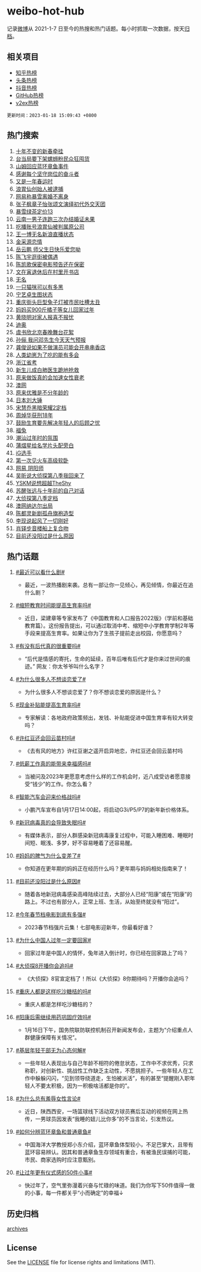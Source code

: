 # weibo-hot-hub

记录[微博](https://www.weibo.com)从 2021-1-7 日至今的热搜和热门话题。每小时抓取一次数据，按天[归档](archives)。

## 相关项目

- [知乎热榜](https://github.com/lonnyzhang423/zhihu-hot-hub)
- [头条热榜](https://github.com/lonnyzhang423/toutiao-hot-hub)
- [抖音热榜](https://github.com/lonnyzhang423/douyin-hot-hub)
- [GitHub热榜](https://github.com/lonnyzhang423/github-hot-hub)
- [v2ex热榜](https://github.com/lonnyzhang423/v2ex-hot-hub)


`更新时间：2023-01-18 15:09:43 +0800`

## 热门搜索

1. [十年不变的新春牵挂](https://m.weibo.cn/search?containerid=100103type%3D1%26t%3D10%26q%3D%23%E5%8D%81%E5%B9%B4%E4%B8%8D%E5%8F%98%E7%9A%84%E6%96%B0%E6%98%A5%E7%89%B5%E6%8C%82%23&stream_entry_id=51&isnewpage=1&extparam=seat%3D1%26cate%3D10103%26dgr%3D0%26pos%3D0%26c_type%3D51%26filter_type%3Drealtimehot%26display_time%3D1674025781%26pre_seqid%3D1674025781139025650984&luicode=10000011&lfid=106003type%253D25%2526t%253D3%2526disable_hot%253D1%2526filter_type%253Drealtimehot)
1. [台当局要下架螺蛳粉民众狂囤货](https://m.weibo.cn/search?containerid=100103type%3D1%26t%3D10%26q%3D%23%E5%8F%B0%E5%BD%93%E5%B1%80%E8%A6%81%E4%B8%8B%E6%9E%B6%E8%9E%BA%E8%9B%B3%E7%B2%89%E6%B0%91%E4%BC%97%E7%8B%82%E5%9B%A4%E8%B4%A7%23&stream_entry_id=31&isnewpage=1&extparam=seat%3D1%26cate%3D5001%26realpos%3D1%26band_rank%3D1%26lcate%3D5001%26pos%3D0%26filter_type%3Drealtimehot%26stream_entry_id%3D31%26q%3D%2523%25E5%258F%25B0%25E5%25BD%2593%25E5%25B1%2580%25E8%25A6%2581%25E4%25B8%258B%25E6%259E%25B6%25E8%259E%25BA%25E8%259B%25B3%25E7%25B2%2589%25E6%25B0%2591%25E4%25BC%2597%25E7%258B%2582%25E5%259B%25A4%25E8%25B4%25A7%2523%26flag%3D1%26dgr%3D0%26c_type%3D31%26display_time%3D1674025781%26pre_seqid%3D1674025781139025650984&luicode=10000011&lfid=106003type%253D25%2526t%253D3%2526disable_hot%253D1%2526filter_type%253Drealtimehot)
1. [山姆回应蓝环章鱼事件](https://m.weibo.cn/search?containerid=100103type%3D1%26t%3D10%26q%3D%23%E5%B1%B1%E5%A7%86%E5%9B%9E%E5%BA%94%E8%93%9D%E7%8E%AF%E7%AB%A0%E9%B1%BC%E4%BA%8B%E4%BB%B6%23&stream_entry_id=31&isnewpage=1&extparam=seat%3D1%26cate%3D5001%26realpos%3D2%26band_rank%3D2%26lcate%3D5001%26pos%3D1%26filter_type%3Drealtimehot%26stream_entry_id%3D31%26q%3D%2523%25E5%25B1%25B1%25E5%25A7%2586%25E5%259B%259E%25E5%25BA%2594%25E8%2593%259D%25E7%258E%25AF%25E7%25AB%25A0%25E9%25B1%25BC%25E4%25BA%258B%25E4%25BB%25B6%2523%26flag%3D16%26dgr%3D0%26c_type%3D31%26display_time%3D1674025781%26pre_seqid%3D1674025781139025650984&luicode=10000011&lfid=106003type%253D25%2526t%253D3%2526disable_hot%253D1%2526filter_type%253Drealtimehot)
1. [感谢每个坚守岗位的奋斗者](https://m.weibo.cn/search?containerid=100103type%3D1%26t%3D10%26q%3D%23%E6%84%9F%E8%B0%A2%E6%AF%8F%E4%B8%AA%E5%9D%9A%E5%AE%88%E5%B2%97%E4%BD%8D%E7%9A%84%E5%A5%8B%E6%96%97%E8%80%85%23&stream_entry_id=31&isnewpage=1&extparam=seat%3D1%26cate%3D5001%26realpos%3D3%26band_rank%3D3%26lcate%3D5001%26pos%3D2%26filter_type%3Drealtimehot%26stream_entry_id%3D31%26q%3D%2523%25E6%2584%259F%25E8%25B0%25A2%25E6%25AF%258F%25E4%25B8%25AA%25E5%259D%259A%25E5%25AE%2588%25E5%25B2%2597%25E4%25BD%258D%25E7%259A%2584%25E5%25A5%258B%25E6%2596%2597%25E8%2580%2585%2523%26flag%3D0%26dgr%3D0%26c_type%3D31%26display_time%3D1674025781%26pre_seqid%3D1674025781139025650984&luicode=10000011&lfid=106003type%253D25%2526t%253D3%2526disable_hot%253D1%2526filter_type%253Drealtimehot)
1. [又是一年春运时](https://m.weibo.cn/search?containerid=100103type%3D1%26t%3D10%26q%3D%23%E5%8F%88%E6%98%AF%E4%B8%80%E5%B9%B4%E6%98%A5%E8%BF%90%E6%97%B6%23&stream_entry_id=31&isnewpage=1&extparam=seat%3D1%26cate%3D5001%26band_rank%3D4%26lcate%3D5001%26pos%3D3%26filter_type%3Drealtimehot%26stream_entry_id%3D31%26q%3D%2523%25E5%258F%2588%25E6%2598%25AF%25E4%25B8%2580%25E5%25B9%25B4%25E6%2598%25A5%25E8%25BF%2590%25E6%2597%25B6%2523%26dgr%3D0%26c_type%3D31%26adid%3D178344%26display_time%3D1674025781%26pre_seqid%3D1674025781139025650984&luicode=10000011&lfid=106003type%253D25%2526t%253D3%2526disable_hot%253D1%2526filter_type%253Drealtimehot)
1. [浪胃仙创始人被逮捕](https://m.weibo.cn/search?containerid=100103type%3D1%26t%3D10%26q%3D%23%E6%B5%AA%E8%83%83%E4%BB%99%E5%88%9B%E5%A7%8B%E4%BA%BA%E8%A2%AB%E9%80%AE%E6%8D%95%23&stream_entry_id=31&isnewpage=1&extparam=seat%3D1%26cate%3D5001%26realpos%3D4%26band_rank%3D4%26lcate%3D5001%26pos%3D4%26filter_type%3Drealtimehot%26stream_entry_id%3D31%26q%3D%2523%25E6%25B5%25AA%25E8%2583%2583%25E4%25BB%2599%25E5%2588%259B%25E5%25A7%258B%25E4%25BA%25BA%25E8%25A2%25AB%25E9%2580%25AE%25E6%258D%2595%2523%26flag%3D2%26dgr%3D0%26c_type%3D31%26display_time%3D1674025781%26pre_seqid%3D1674025781139025650984&luicode=10000011&lfid=106003type%253D25%2526t%253D3%2526disable_hot%253D1%2526filter_type%253Drealtimehot)
1. [网易称暴雪离婚不离身](https://m.weibo.cn/search?containerid=100103type%3D1%26t%3D10%26q%3D%23%E7%BD%91%E6%98%93%E7%A7%B0%E6%9A%B4%E9%9B%AA%E7%A6%BB%E5%A9%9A%E4%B8%8D%E7%A6%BB%E8%BA%AB%23&stream_entry_id=31&isnewpage=1&extparam=seat%3D1%26cate%3D5001%26realpos%3D5%26band_rank%3D5%26lcate%3D5001%26pos%3D5%26filter_type%3Drealtimehot%26stream_entry_id%3D31%26q%3D%2523%25E7%25BD%2591%25E6%2598%2593%25E7%25A7%25B0%25E6%259A%25B4%25E9%259B%25AA%25E7%25A6%25BB%25E5%25A9%259A%25E4%25B8%258D%25E7%25A6%25BB%25E8%25BA%25AB%2523%26flag%3D16%26dgr%3D0%26c_type%3D31%26display_time%3D1674025781%26pre_seqid%3D1674025781139025650984&luicode=10000011&lfid=106003type%253D25%2526t%253D3%2526disable_hot%253D1%2526filter_type%253Drealtimehot)
1. [张子枫章子怡张颂文演绎初代外交天团](https://m.weibo.cn/search?containerid=100103type%3D1%26t%3D10%26q%3D%23%E5%BC%A0%E5%AD%90%E6%9E%AB%E7%AB%A0%E5%AD%90%E6%80%A1%E5%BC%A0%E9%A2%82%E6%96%87%E6%BC%94%E7%BB%8E%E5%88%9D%E4%BB%A3%E5%A4%96%E4%BA%A4%E5%A4%A9%E5%9B%A2%23&stream_entry_id=31&isnewpage=1&extparam=seat%3D1%26cate%3D5001%26realpos%3D6%26band_rank%3D6%26lcate%3D5001%26pos%3D6%26filter_type%3Drealtimehot%26stream_entry_id%3D31%26q%3D%2523%25E5%25BC%25A0%25E5%25AD%2590%25E6%259E%25AB%25E7%25AB%25A0%25E5%25AD%2590%25E6%2580%25A1%25E5%25BC%25A0%25E9%25A2%2582%25E6%2596%2587%25E6%25BC%2594%25E7%25BB%258E%25E5%2588%259D%25E4%25BB%25A3%25E5%25A4%2596%25E4%25BA%25A4%25E5%25A4%25A9%25E5%259B%25A2%2523%26flag%3D1%26dgr%3D0%26c_type%3D31%26display_time%3D1674025781%26pre_seqid%3D1674025781139025650984&luicode=10000011&lfid=106003type%253D25%2526t%253D3%2526disable_hot%253D1%2526filter_type%253Drealtimehot)
1. [暴雪绿茶定价13](https://m.weibo.cn/search?containerid=100103type%3D1%26t%3D10%26q%3D%23%E6%9A%B4%E9%9B%AA%E7%BB%BF%E8%8C%B6%E5%AE%9A%E4%BB%B713%23&stream_entry_id=31&isnewpage=1&extparam=seat%3D1%26cate%3D5001%26realpos%3D7%26band_rank%3D7%26lcate%3D5001%26pos%3D7%26filter_type%3Drealtimehot%26stream_entry_id%3D31%26q%3D%2523%25E6%259A%25B4%25E9%259B%25AA%25E7%25BB%25BF%25E8%258C%25B6%25E5%25AE%259A%25E4%25BB%25B713%2523%26flag%3D0%26dgr%3D0%26c_type%3D31%26display_time%3D1674025781%26pre_seqid%3D1674025781139025650984&luicode=10000011&lfid=106003type%253D25%2526t%253D3%2526disable_hot%253D1%2526filter_type%253Drealtimehot)
1. [云南一男子连跑三次办结婚证未果](https://m.weibo.cn/search?containerid=100103type%3D1%26t%3D10%26q%3D%23%E4%BA%91%E5%8D%97%E4%B8%80%E7%94%B7%E5%AD%90%E8%BF%9E%E8%B7%91%E4%B8%89%E6%AC%A1%E5%8A%9E%E7%BB%93%E5%A9%9A%E8%AF%81%E6%9C%AA%E6%9E%9C%23&stream_entry_id=31&isnewpage=1&extparam=seat%3D1%26cate%3D5001%26realpos%3D8%26band_rank%3D8%26lcate%3D5001%26pos%3D8%26filter_type%3Drealtimehot%26stream_entry_id%3D31%26q%3D%2523%25E4%25BA%2591%25E5%258D%2597%25E4%25B8%2580%25E7%2594%25B7%25E5%25AD%2590%25E8%25BF%259E%25E8%25B7%2591%25E4%25B8%2589%25E6%25AC%25A1%25E5%258A%259E%25E7%25BB%2593%25E5%25A9%259A%25E8%25AF%2581%25E6%259C%25AA%25E6%259E%259C%2523%26flag%3D1%26dgr%3D0%26c_type%3D31%26display_time%3D1674025781%26pre_seqid%3D1674025781139025650984&luicode=10000011&lfid=106003type%253D25%2526t%253D3%2526disable_hot%253D1%2526filter_type%253Drealtimehot)
1. [吃播账号浪胃仙被判属原公司](https://m.weibo.cn/search?containerid=100103type%3D1%26t%3D10%26q%3D%23%E5%90%83%E6%92%AD%E8%B4%A6%E5%8F%B7%E6%B5%AA%E8%83%83%E4%BB%99%E8%A2%AB%E5%88%A4%E5%B1%9E%E5%8E%9F%E5%85%AC%E5%8F%B8%23&stream_entry_id=31&isnewpage=1&extparam=seat%3D1%26cate%3D5001%26realpos%3D9%26band_rank%3D9%26lcate%3D5001%26pos%3D9%26filter_type%3Drealtimehot%26stream_entry_id%3D31%26q%3D%2523%25E5%2590%2583%25E6%2592%25AD%25E8%25B4%25A6%25E5%258F%25B7%25E6%25B5%25AA%25E8%2583%2583%25E4%25BB%2599%25E8%25A2%25AB%25E5%2588%25A4%25E5%25B1%259E%25E5%258E%259F%25E5%2585%25AC%25E5%258F%25B8%2523%26flag%3D2%26dgr%3D0%26c_type%3D31%26display_time%3D1674025781%26pre_seqid%3D1674025781139025650984&luicode=10000011&lfid=106003type%253D25%2526t%253D3%2526disable_hot%253D1%2526filter_type%253Drealtimehot)
1. [王一博无名新浪直播状态](https://m.weibo.cn/search?containerid=100103type%3D1%26t%3D10%26q%3D%23%E7%8E%8B%E4%B8%80%E5%8D%9A%E6%97%A0%E5%90%8D%E6%96%B0%E6%B5%AA%E7%9B%B4%E6%92%AD%E7%8A%B6%E6%80%81%23&stream_entry_id=31&isnewpage=1&extparam=seat%3D1%26cate%3D5001%26realpos%3D10%26band_rank%3D10%26lcate%3D5001%26pos%3D10%26filter_type%3Drealtimehot%26stream_entry_id%3D31%26q%3D%2523%25E7%258E%258B%25E4%25B8%2580%25E5%258D%259A%25E6%2597%25A0%25E5%2590%258D%25E6%2596%25B0%25E6%25B5%25AA%25E7%259B%25B4%25E6%2592%25AD%25E7%258A%25B6%25E6%2580%2581%2523%26flag%3D1%26dgr%3D0%26c_type%3D31%26display_time%3D1674025781%26pre_seqid%3D1674025781139025650984&luicode=10000011&lfid=106003type%253D25%2526t%253D3%2526disable_hot%253D1%2526filter_type%253Drealtimehot)
1. [金采源恋情](https://m.weibo.cn/search?containerid=100103type%3D1%26t%3D10%26q%3D%23%E9%87%91%E9%87%87%E6%BA%90%E6%81%8B%E6%83%85%23&stream_entry_id=31&isnewpage=1&extparam=seat%3D1%26cate%3D5001%26realpos%3D11%26band_rank%3D11%26lcate%3D5001%26pos%3D11%26filter_type%3Drealtimehot%26stream_entry_id%3D31%26q%3D%2523%25E9%2587%2591%25E9%2587%2587%25E6%25BA%2590%25E6%2581%258B%25E6%2583%2585%2523%26flag%3D0%26dgr%3D0%26c_type%3D31%26display_time%3D1674025781%26pre_seqid%3D1674025781139025650984&luicode=10000011&lfid=106003type%253D25%2526t%253D3%2526disable_hot%253D1%2526filter_type%253Drealtimehot)
1. [岳云鹏 师父生日快乐爱您呦](https://m.weibo.cn/search?containerid=100103type%3D1%26t%3D10%26q%3D%E5%B2%B3%E4%BA%91%E9%B9%8F+%E5%B8%88%E7%88%B6%E7%94%9F%E6%97%A5%E5%BF%AB%E4%B9%90%E7%88%B1%E6%82%A8%E5%91%A6&stream_entry_id=31&isnewpage=1&extparam=seat%3D1%26cate%3D5001%26realpos%3D12%26band_rank%3D12%26lcate%3D5001%26pos%3D12%26filter_type%3Drealtimehot%26stream_entry_id%3D31%26q%3D%25E5%25B2%25B3%25E4%25BA%2591%25E9%25B9%258F%2520%25E5%25B8%2588%25E7%2588%25B6%25E7%2594%259F%25E6%2597%25A5%25E5%25BF%25AB%25E4%25B9%2590%25E7%2588%25B1%25E6%2582%25A8%25E5%2591%25A6%26flag%3D1%26dgr%3D0%26c_type%3D31%26display_time%3D1674025781%26pre_seqid%3D1674025781139025650984&luicode=10000011&lfid=106003type%253D25%2526t%253D3%2526disable_hot%253D1%2526filter_type%253Drealtimehot)
1. [陈飞宇逛街被偶遇](https://m.weibo.cn/search?containerid=100103type%3D1%26t%3D10%26q%3D%23%E9%99%88%E9%A3%9E%E5%AE%87%E9%80%9B%E8%A1%97%E8%A2%AB%E5%81%B6%E9%81%87%23&stream_entry_id=31&isnewpage=1&extparam=seat%3D1%26cate%3D5001%26realpos%3D13%26band_rank%3D13%26lcate%3D5001%26pos%3D13%26filter_type%3Drealtimehot%26stream_entry_id%3D31%26q%3D%2523%25E9%2599%2588%25E9%25A3%259E%25E5%25AE%2587%25E9%2580%259B%25E8%25A1%2597%25E8%25A2%25AB%25E5%2581%25B6%25E9%2581%2587%2523%26flag%3D1%26dgr%3D0%26c_type%3D31%26display_time%3D1674025781%26pre_seqid%3D1674025781139025650984&luicode=10000011&lfid=106003type%253D25%2526t%253D3%2526disable_hot%253D1%2526filter_type%253Drealtimehot)
1. [陈凯歌保密电影预告还在保密](https://m.weibo.cn/search?containerid=100103type%3D1%26t%3D10%26q%3D%23%E9%99%88%E5%87%AF%E6%AD%8C%E4%BF%9D%E5%AF%86%E7%94%B5%E5%BD%B1%E9%A2%84%E5%91%8A%E8%BF%98%E5%9C%A8%E4%BF%9D%E5%AF%86%23&stream_entry_id=31&isnewpage=1&extparam=seat%3D1%26cate%3D5001%26realpos%3D14%26band_rank%3D14%26lcate%3D5001%26pos%3D14%26filter_type%3Drealtimehot%26stream_entry_id%3D31%26q%3D%2523%25E9%2599%2588%25E5%2587%25AF%25E6%25AD%258C%25E4%25BF%259D%25E5%25AF%2586%25E7%2594%25B5%25E5%25BD%25B1%25E9%25A2%2584%25E5%2591%258A%25E8%25BF%2598%25E5%259C%25A8%25E4%25BF%259D%25E5%25AF%2586%2523%26flag%3D1%26dgr%3D0%26c_type%3D31%26display_time%3D1674025781%26pre_seqid%3D1674025781139025650984&luicode=10000011&lfid=106003type%253D25%2526t%253D3%2526disable_hot%253D1%2526filter_type%253Drealtimehot)
1. [文在寅退休后在村里开书店](https://m.weibo.cn/search?containerid=100103type%3D1%26t%3D10%26q%3D%23%E6%96%87%E5%9C%A8%E5%AF%85%E9%80%80%E4%BC%91%E5%90%8E%E5%9C%A8%E6%9D%91%E9%87%8C%E5%BC%80%E4%B9%A6%E5%BA%97%23&stream_entry_id=31&isnewpage=1&extparam=seat%3D1%26cate%3D5001%26realpos%3D15%26band_rank%3D15%26lcate%3D5001%26pos%3D15%26filter_type%3Drealtimehot%26stream_entry_id%3D31%26q%3D%2523%25E6%2596%2587%25E5%259C%25A8%25E5%25AF%2585%25E9%2580%2580%25E4%25BC%2591%25E5%2590%258E%25E5%259C%25A8%25E6%259D%2591%25E9%2587%258C%25E5%25BC%2580%25E4%25B9%25A6%25E5%25BA%2597%2523%26flag%3D0%26dgr%3D0%26c_type%3D31%26display_time%3D1674025781%26pre_seqid%3D1674025781139025650984&luicode=10000011&lfid=106003type%253D25%2526t%253D3%2526disable_hot%253D1%2526filter_type%253Drealtimehot)
1. [无名](https://m.weibo.cn/search?containerid=100103type%3D1%26t%3D10%26q%3D%E6%97%A0%E5%90%8D&stream_entry_id=31&isnewpage=1&extparam=seat%3D1%26cate%3D5001%26realpos%3D16%26band_rank%3D16%26lcate%3D5001%26pos%3D16%26filter_type%3Drealtimehot%26stream_entry_id%3D31%26q%3D%25E6%2597%25A0%25E5%2590%258D%26flag%3D1%26dgr%3D0%26c_type%3D31%26display_time%3D1674025781%26pre_seqid%3D1674025781139025650984&luicode=10000011&lfid=106003type%253D25%2526t%253D3%2526disable_hot%253D1%2526filter_type%253Drealtimehot)
1. [一只猫咪可以有多黑](https://m.weibo.cn/search?containerid=100103type%3D1%26t%3D10%26q%3D%23%E4%B8%80%E5%8F%AA%E7%8C%AB%E5%92%AA%E5%8F%AF%E4%BB%A5%E6%9C%89%E5%A4%9A%E9%BB%91%23&stream_entry_id=31&isnewpage=1&extparam=seat%3D1%26cate%3D5001%26realpos%3D17%26band_rank%3D17%26lcate%3D5001%26pos%3D17%26filter_type%3Drealtimehot%26stream_entry_id%3D31%26q%3D%2523%25E4%25B8%2580%25E5%258F%25AA%25E7%258C%25AB%25E5%2592%25AA%25E5%258F%25AF%25E4%25BB%25A5%25E6%259C%2589%25E5%25A4%259A%25E9%25BB%2591%2523%26flag%3D0%26dgr%3D0%26c_type%3D31%26display_time%3D1674025781%26pre_seqid%3D1674025781139025650984&luicode=10000011&lfid=106003type%253D25%2526t%253D3%2526disable_hot%253D1%2526filter_type%253Drealtimehot)
1. [宁艺卓生图状态](https://m.weibo.cn/search?containerid=100103type%3D1%26t%3D10%26q%3D%23%E5%AE%81%E8%89%BA%E5%8D%93%E7%94%9F%E5%9B%BE%E7%8A%B6%E6%80%81%23&stream_entry_id=31&isnewpage=1&extparam=seat%3D1%26cate%3D5001%26realpos%3D18%26band_rank%3D18%26lcate%3D5001%26pos%3D18%26filter_type%3Drealtimehot%26stream_entry_id%3D31%26q%3D%2523%25E5%25AE%2581%25E8%2589%25BA%25E5%258D%2593%25E7%2594%259F%25E5%259B%25BE%25E7%258A%25B6%25E6%2580%2581%2523%26flag%3D1%26dgr%3D0%26c_type%3D31%26display_time%3D1674025781%26pre_seqid%3D1674025781139025650984&luicode=10000011&lfid=106003type%253D25%2526t%253D3%2526disable_hot%253D1%2526filter_type%253Drealtimehot)
1. [重庆街头巨型兔子灯被市民吐槽太丑](https://m.weibo.cn/search?containerid=100103type%3D1%26t%3D10%26q%3D%23%E9%87%8D%E5%BA%86%E8%A1%97%E5%A4%B4%E5%B7%A8%E5%9E%8B%E5%85%94%E5%AD%90%E7%81%AF%E8%A2%AB%E5%B8%82%E6%B0%91%E5%90%90%E6%A7%BD%E5%A4%AA%E4%B8%91%23&stream_entry_id=31&isnewpage=1&extparam=seat%3D1%26cate%3D5001%26realpos%3D19%26band_rank%3D19%26lcate%3D5001%26pos%3D19%26filter_type%3Drealtimehot%26stream_entry_id%3D31%26q%3D%2523%25E9%2587%258D%25E5%25BA%2586%25E8%25A1%2597%25E5%25A4%25B4%25E5%25B7%25A8%25E5%259E%258B%25E5%2585%2594%25E5%25AD%2590%25E7%2581%25AF%25E8%25A2%25AB%25E5%25B8%2582%25E6%25B0%2591%25E5%2590%2590%25E6%25A7%25BD%25E5%25A4%25AA%25E4%25B8%2591%2523%26flag%3D0%26dgr%3D0%26c_type%3D31%26display_time%3D1674025781%26pre_seqid%3D1674025781139025650984&luicode=10000011&lfid=106003type%253D25%2526t%253D3%2526disable_hot%253D1%2526filter_type%253Drealtimehot)
1. [妈妈买900斤橘子等女儿回家过年](https://m.weibo.cn/search?containerid=100103type%3D1%26t%3D10%26q%3D%23%E5%A6%88%E5%A6%88%E4%B9%B0900%E6%96%A4%E6%A9%98%E5%AD%90%E7%AD%89%E5%A5%B3%E5%84%BF%E5%9B%9E%E5%AE%B6%E8%BF%87%E5%B9%B4%23&stream_entry_id=31&isnewpage=1&extparam=seat%3D1%26cate%3D5001%26realpos%3D20%26band_rank%3D20%26lcate%3D5001%26pos%3D20%26filter_type%3Drealtimehot%26stream_entry_id%3D31%26q%3D%2523%25E5%25A6%2588%25E5%25A6%2588%25E4%25B9%25B0900%25E6%2596%25A4%25E6%25A9%2598%25E5%25AD%2590%25E7%25AD%2589%25E5%25A5%25B3%25E5%2584%25BF%25E5%259B%259E%25E5%25AE%25B6%25E8%25BF%2587%25E5%25B9%25B4%2523%26flag%3D0%26dgr%3D0%26c_type%3D31%26display_time%3D1674025781%26pre_seqid%3D1674025781139025650984&luicode=10000011&lfid=106003type%253D25%2526t%253D3%2526disable_hot%253D1%2526filter_type%253Drealtimehot)
1. [黄晓明对家人报喜不报忧](https://m.weibo.cn/search?containerid=100103type%3D1%26t%3D10%26q%3D%23%E9%BB%84%E6%99%93%E6%98%8E%E5%AF%B9%E5%AE%B6%E4%BA%BA%E6%8A%A5%E5%96%9C%E4%B8%8D%E6%8A%A5%E5%BF%A7%23&stream_entry_id=31&isnewpage=1&extparam=seat%3D1%26cate%3D5001%26realpos%3D21%26band_rank%3D21%26lcate%3D5001%26pos%3D21%26filter_type%3Drealtimehot%26stream_entry_id%3D31%26q%3D%2523%25E9%25BB%2584%25E6%2599%2593%25E6%2598%258E%25E5%25AF%25B9%25E5%25AE%25B6%25E4%25BA%25BA%25E6%258A%25A5%25E5%2596%259C%25E4%25B8%258D%25E6%258A%25A5%25E5%25BF%25A7%2523%26flag%3D1%26dgr%3D0%26c_type%3D31%26display_time%3D1674025781%26pre_seqid%3D1674025781139025650984&luicode=10000011&lfid=106003type%253D25%2526t%253D3%2526disable_hot%253D1%2526filter_type%253Drealtimehot)
1. [迪奥](https://m.weibo.cn/search?containerid=100103type%3D1%26t%3D10%26q%3D%23%E8%BF%AA%E5%A5%A5%23&stream_entry_id=31&isnewpage=1&extparam=seat%3D1%26cate%3D5001%26realpos%3D22%26band_rank%3D22%26lcate%3D5001%26pos%3D22%26filter_type%3Drealtimehot%26stream_entry_id%3D31%26q%3D%2523%25E8%25BF%25AA%25E5%25A5%25A5%2523%26flag%3D0%26dgr%3D0%26c_type%3D31%26display_time%3D1674025781%26pre_seqid%3D1674025781139025650984&luicode=10000011&lfid=106003type%253D25%2526t%253D3%2526disable_hot%253D1%2526filter_type%253Drealtimehot)
1. [虞书欣北京春晚舞台花絮](https://m.weibo.cn/search?containerid=100103type%3D1%26t%3D10%26q%3D%23%E8%99%9E%E4%B9%A6%E6%AC%A3%E5%8C%97%E4%BA%AC%E6%98%A5%E6%99%9A%E8%88%9E%E5%8F%B0%E8%8A%B1%E7%B5%AE%23&stream_entry_id=31&isnewpage=1&extparam=seat%3D1%26cate%3D5001%26realpos%3D23%26band_rank%3D23%26lcate%3D5001%26pos%3D23%26filter_type%3Drealtimehot%26stream_entry_id%3D31%26q%3D%2523%25E8%2599%259E%25E4%25B9%25A6%25E6%25AC%25A3%25E5%258C%2597%25E4%25BA%25AC%25E6%2598%25A5%25E6%2599%259A%25E8%2588%259E%25E5%258F%25B0%25E8%258A%25B1%25E7%25B5%25AE%2523%26flag%3D1%26dgr%3D0%26c_type%3D31%26display_time%3D1674025781%26pre_seqid%3D1674025781139025650984&luicode=10000011&lfid=106003type%253D25%2526t%253D3%2526disable_hot%253D1%2526filter_type%253Drealtimehot)
1. [孙俪 我问邓先生今天天气预报](https://m.weibo.cn/search?containerid=100103type%3D1%26t%3D10%26q%3D%E5%AD%99%E4%BF%AA+%E6%88%91%E9%97%AE%E9%82%93%E5%85%88%E7%94%9F%E4%BB%8A%E5%A4%A9%E5%A4%A9%E6%B0%94%E9%A2%84%E6%8A%A5&stream_entry_id=31&isnewpage=1&extparam=seat%3D1%26cate%3D5001%26realpos%3D24%26band_rank%3D24%26lcate%3D5001%26pos%3D24%26filter_type%3Drealtimehot%26stream_entry_id%3D31%26q%3D%25E5%25AD%2599%25E4%25BF%25AA%2520%25E6%2588%2591%25E9%2597%25AE%25E9%2582%2593%25E5%2585%2588%25E7%2594%259F%25E4%25BB%258A%25E5%25A4%25A9%25E5%25A4%25A9%25E6%25B0%2594%25E9%25A2%2584%25E6%258A%25A5%26flag%3D0%26dgr%3D0%26c_type%3D31%26display_time%3D1674025781%26pre_seqid%3D1674025781139025650984&luicode=10000011&lfid=106003type%253D25%2526t%253D3%2526disable_hot%253D1%2526filter_type%253Drealtimehot)
1. [龚俊说如果不做演员可能会开串串香店](https://m.weibo.cn/search?containerid=100103type%3D1%26t%3D10%26q%3D%23%E9%BE%9A%E4%BF%8A%E8%AF%B4%E5%A6%82%E6%9E%9C%E4%B8%8D%E5%81%9A%E6%BC%94%E5%91%98%E5%8F%AF%E8%83%BD%E4%BC%9A%E5%BC%80%E4%B8%B2%E4%B8%B2%E9%A6%99%E5%BA%97%23&stream_entry_id=31&isnewpage=1&extparam=seat%3D1%26cate%3D5001%26realpos%3D25%26band_rank%3D25%26lcate%3D5001%26pos%3D25%26filter_type%3Drealtimehot%26stream_entry_id%3D31%26q%3D%2523%25E9%25BE%259A%25E4%25BF%258A%25E8%25AF%25B4%25E5%25A6%2582%25E6%259E%259C%25E4%25B8%258D%25E5%2581%259A%25E6%25BC%2594%25E5%2591%2598%25E5%258F%25AF%25E8%2583%25BD%25E4%25BC%259A%25E5%25BC%2580%25E4%25B8%25B2%25E4%25B8%25B2%25E9%25A6%2599%25E5%25BA%2597%2523%26flag%3D1%26dgr%3D0%26c_type%3D31%26display_time%3D1674025781%26pre_seqid%3D1674025781139025650984&luicode=10000011&lfid=106003type%253D25%2526t%253D3%2526disable_hot%253D1%2526filter_type%253Drealtimehot)
1. [人类幼崽为了吃的能有多会](https://m.weibo.cn/search?containerid=100103type%3D1%26t%3D10%26q%3D%23%E4%BA%BA%E7%B1%BB%E5%B9%BC%E5%B4%BD%E4%B8%BA%E4%BA%86%E5%90%83%E7%9A%84%E8%83%BD%E6%9C%89%E5%A4%9A%E4%BC%9A%23&stream_entry_id=31&isnewpage=1&extparam=seat%3D1%26cate%3D5001%26realpos%3D26%26band_rank%3D26%26lcate%3D5001%26pos%3D26%26filter_type%3Drealtimehot%26stream_entry_id%3D31%26q%3D%2523%25E4%25BA%25BA%25E7%25B1%25BB%25E5%25B9%25BC%25E5%25B4%25BD%25E4%25B8%25BA%25E4%25BA%2586%25E5%2590%2583%25E7%259A%2584%25E8%2583%25BD%25E6%259C%2589%25E5%25A4%259A%25E4%25BC%259A%2523%26flag%3D1%26dgr%3D0%26c_type%3D31%26display_time%3D1674025781%26pre_seqid%3D1674025781139025650984&luicode=10000011&lfid=106003type%253D25%2526t%253D3%2526disable_hot%253D1%2526filter_type%253Drealtimehot)
1. [浙江省考](https://m.weibo.cn/search?containerid=100103type%3D1%26t%3D10%26q%3D%E6%B5%99%E6%B1%9F%E7%9C%81%E8%80%83&stream_entry_id=31&isnewpage=1&extparam=seat%3D1%26cate%3D5001%26realpos%3D27%26band_rank%3D27%26lcate%3D5001%26pos%3D27%26filter_type%3Drealtimehot%26stream_entry_id%3D31%26q%3D%25E6%25B5%2599%25E6%25B1%259F%25E7%259C%2581%25E8%2580%2583%26flag%3D1%26dgr%3D0%26c_type%3D31%26display_time%3D1674025781%26pre_seqid%3D1674025781139025650984&luicode=10000011&lfid=106003type%253D25%2526t%253D3%2526disable_hot%253D1%2526filter_type%253Drealtimehot)
1. [新生儿成白肺医生跪地抢救](https://m.weibo.cn/search?containerid=100103type%3D1%26t%3D10%26q%3D%23%E6%96%B0%E7%94%9F%E5%84%BF%E6%88%90%E7%99%BD%E8%82%BA%E5%8C%BB%E7%94%9F%E8%B7%AA%E5%9C%B0%E6%8A%A2%E6%95%91%23&stream_entry_id=31&isnewpage=1&extparam=seat%3D1%26cate%3D5001%26realpos%3D28%26band_rank%3D28%26lcate%3D5001%26pos%3D28%26filter_type%3Drealtimehot%26stream_entry_id%3D31%26q%3D%2523%25E6%2596%25B0%25E7%2594%259F%25E5%2584%25BF%25E6%2588%2590%25E7%2599%25BD%25E8%2582%25BA%25E5%258C%25BB%25E7%2594%259F%25E8%25B7%25AA%25E5%259C%25B0%25E6%258A%25A2%25E6%2595%2591%2523%26flag%3D0%26dgr%3D0%26c_type%3D31%26display_time%3D1674025781%26pre_seqid%3D1674025781139025650984&luicode=10000011&lfid=106003type%253D25%2526t%253D3%2526disable_hot%253D1%2526filter_type%253Drealtimehot)
1. [原来做饭真的会加速女性衰老](https://m.weibo.cn/search?containerid=100103type%3D1%26t%3D10%26q%3D%23%E5%8E%9F%E6%9D%A5%E5%81%9A%E9%A5%AD%E7%9C%9F%E7%9A%84%E4%BC%9A%E5%8A%A0%E9%80%9F%E5%A5%B3%E6%80%A7%E8%A1%B0%E8%80%81%23&stream_entry_id=31&isnewpage=1&extparam=seat%3D1%26cate%3D5001%26realpos%3D29%26band_rank%3D29%26lcate%3D5001%26pos%3D29%26filter_type%3Drealtimehot%26stream_entry_id%3D31%26q%3D%2523%25E5%258E%259F%25E6%259D%25A5%25E5%2581%259A%25E9%25A5%25AD%25E7%259C%259F%25E7%259A%2584%25E4%25BC%259A%25E5%258A%25A0%25E9%2580%259F%25E5%25A5%25B3%25E6%2580%25A7%25E8%25A1%25B0%25E8%2580%2581%2523%26flag%3D0%26dgr%3D0%26c_type%3D31%26display_time%3D1674025781%26pre_seqid%3D1674025781139025650984&luicode=10000011&lfid=106003type%253D25%2526t%253D3%2526disable_hot%253D1%2526filter_type%253Drealtimehot)
1. [澳网](https://m.weibo.cn/search?containerid=100103type%3D1%26t%3D10%26q%3D%E6%BE%B3%E7%BD%91&stream_entry_id=31&isnewpage=1&extparam=seat%3D1%26cate%3D5001%26realpos%3D30%26band_rank%3D30%26lcate%3D5001%26pos%3D30%26filter_type%3Drealtimehot%26stream_entry_id%3D31%26q%3D%25E6%25BE%25B3%25E7%25BD%2591%26flag%3D1%26dgr%3D0%26c_type%3D31%26display_time%3D1674025781%26pre_seqid%3D1674025781139025650984&luicode=10000011&lfid=106003type%253D25%2526t%253D3%2526disable_hot%253D1%2526filter_type%253Drealtimehot)
1. [原来优雅是不分年龄的](https://m.weibo.cn/search?containerid=100103type%3D1%26t%3D10%26q%3D%23%E5%8E%9F%E6%9D%A5%E4%BC%98%E9%9B%85%E6%98%AF%E4%B8%8D%E5%88%86%E5%B9%B4%E9%BE%84%E7%9A%84%23&stream_entry_id=31&isnewpage=1&extparam=seat%3D1%26cate%3D5001%26realpos%3D31%26band_rank%3D31%26lcate%3D5001%26pos%3D31%26filter_type%3Drealtimehot%26stream_entry_id%3D31%26q%3D%2523%25E5%258E%259F%25E6%259D%25A5%25E4%25BC%2598%25E9%259B%2585%25E6%2598%25AF%25E4%25B8%258D%25E5%2588%2586%25E5%25B9%25B4%25E9%25BE%2584%25E7%259A%2584%2523%26flag%3D1%26dgr%3D0%26c_type%3D31%26display_time%3D1674025781%26pre_seqid%3D1674025781139025650984&luicode=10000011&lfid=106003type%253D25%2526t%253D3%2526disable_hot%253D1%2526filter_type%253Drealtimehot)
1. [日本刘大锤](https://m.weibo.cn/search?containerid=100103type%3D1%26t%3D10%26q%3D%E6%97%A5%E6%9C%AC%E5%88%98%E5%A4%A7%E9%94%A4&stream_entry_id=31&isnewpage=1&extparam=seat%3D1%26cate%3D5001%26realpos%3D32%26band_rank%3D32%26lcate%3D5001%26pos%3D32%26filter_type%3Drealtimehot%26stream_entry_id%3D31%26q%3D%25E6%2597%25A5%25E6%259C%25AC%25E5%2588%2598%25E5%25A4%25A7%25E9%2594%25A4%26flag%3D0%26dgr%3D0%26c_type%3D31%26display_time%3D1674025781%26pre_seqid%3D1674025781139025650984&luicode=10000011&lfid=106003type%253D25%2526t%253D3%2526disable_hot%253D1%2526filter_type%253Drealtimehot)
1. [宋慧乔黑暗荣耀2定档](https://m.weibo.cn/search?containerid=100103type%3D1%26t%3D10%26q%3D%23%E5%AE%8B%E6%85%A7%E4%B9%94%E9%BB%91%E6%9A%97%E8%8D%A3%E8%80%802%E5%AE%9A%E6%A1%A3%23&stream_entry_id=31&isnewpage=1&extparam=seat%3D1%26cate%3D5001%26realpos%3D33%26band_rank%3D33%26lcate%3D5001%26pos%3D33%26filter_type%3Drealtimehot%26stream_entry_id%3D31%26q%3D%2523%25E5%25AE%258B%25E6%2585%25A7%25E4%25B9%2594%25E9%25BB%2591%25E6%259A%2597%25E8%258D%25A3%25E8%2580%25802%25E5%25AE%259A%25E6%25A1%25A3%2523%26flag%3D0%26dgr%3D0%26c_type%3D31%26display_time%3D1674025781%26pre_seqid%3D1674025781139025650984&luicode=10000011&lfid=106003type%253D25%2526t%253D3%2526disable_hot%253D1%2526filter_type%253Drealtimehot)
1. [周焯华获刑18年](https://m.weibo.cn/search?containerid=100103type%3D1%26t%3D10%26q%3D%23%E5%91%A8%E7%84%AF%E5%8D%8E%E8%8E%B7%E5%88%9118%E5%B9%B4%23&stream_entry_id=31&isnewpage=1&extparam=seat%3D1%26cate%3D5001%26realpos%3D34%26band_rank%3D34%26lcate%3D5001%26pos%3D34%26filter_type%3Drealtimehot%26stream_entry_id%3D31%26q%3D%2523%25E5%2591%25A8%25E7%2584%25AF%25E5%258D%258E%25E8%258E%25B7%25E5%2588%259118%25E5%25B9%25B4%2523%26flag%3D0%26dgr%3D0%26c_type%3D31%26display_time%3D1674025781%26pre_seqid%3D1674025781139025650984&luicode=10000011&lfid=106003type%253D25%2526t%253D3%2526disable_hot%253D1%2526filter_type%253Drealtimehot)
1. [鼓励生育要先解决年轻人的后顾之忧](https://m.weibo.cn/search?containerid=100103type%3D1%26t%3D10%26q%3D%23%E9%BC%93%E5%8A%B1%E7%94%9F%E8%82%B2%E8%A6%81%E5%85%88%E8%A7%A3%E5%86%B3%E5%B9%B4%E8%BD%BB%E4%BA%BA%E7%9A%84%E5%90%8E%E9%A1%BE%E4%B9%8B%E5%BF%A7%23&stream_entry_id=31&isnewpage=1&extparam=seat%3D1%26cate%3D5001%26realpos%3D35%26band_rank%3D35%26lcate%3D5001%26pos%3D35%26filter_type%3Drealtimehot%26stream_entry_id%3D31%26q%3D%2523%25E9%25BC%2593%25E5%258A%25B1%25E7%2594%259F%25E8%2582%25B2%25E8%25A6%2581%25E5%2585%2588%25E8%25A7%25A3%25E5%2586%25B3%25E5%25B9%25B4%25E8%25BD%25BB%25E4%25BA%25BA%25E7%259A%2584%25E5%2590%258E%25E9%25A1%25BE%25E4%25B9%258B%25E5%25BF%25A7%2523%26flag%3D0%26dgr%3D0%26c_type%3D31%26display_time%3D1674025781%26pre_seqid%3D1674025781139025650984&luicode=10000011&lfid=106003type%253D25%2526t%253D3%2526disable_hot%253D1%2526filter_type%253Drealtimehot)
1. [福兔](https://m.weibo.cn/search?containerid=100103type%3D1%26t%3D10%26q%3D%23%E7%A6%8F%E5%85%94%23&stream_entry_id=31&isnewpage=1&extparam=seat%3D1%26cate%3D5001%26realpos%3D36%26band_rank%3D36%26lcate%3D5001%26pos%3D36%26filter_type%3Drealtimehot%26stream_entry_id%3D31%26q%3D%2523%25E7%25A6%258F%25E5%2585%2594%2523%26flag%3D0%26dgr%3D0%26c_type%3D31%26display_time%3D1674025781%26pre_seqid%3D1674025781139025650984&luicode=10000011&lfid=106003type%253D25%2526t%253D3%2526disable_hot%253D1%2526filter_type%253Drealtimehot)
1. [潮汕过年时的氛围](https://m.weibo.cn/search?containerid=100103type%3D1%26t%3D10%26q%3D%23%E6%BD%AE%E6%B1%95%E8%BF%87%E5%B9%B4%E6%97%B6%E7%9A%84%E6%B0%9B%E5%9B%B4%23&stream_entry_id=31&isnewpage=1&extparam=seat%3D1%26cate%3D5001%26realpos%3D37%26band_rank%3D37%26lcate%3D5001%26pos%3D37%26filter_type%3Drealtimehot%26stream_entry_id%3D31%26q%3D%2523%25E6%25BD%25AE%25E6%25B1%2595%25E8%25BF%2587%25E5%25B9%25B4%25E6%2597%25B6%25E7%259A%2584%25E6%25B0%259B%25E5%259B%25B4%2523%26flag%3D1%26dgr%3D0%26c_type%3D31%26display_time%3D1674025781%26pre_seqid%3D1674025781139025650984&luicode=10000011&lfid=106003type%253D25%2526t%253D3%2526disable_hot%253D1%2526filter_type%253Drealtimehot)
1. [蒲熠星给名学片头配旁白](https://m.weibo.cn/search?containerid=100103type%3D1%26t%3D10%26q%3D%23%E8%92%B2%E7%86%A0%E6%98%9F%E7%BB%99%E5%90%8D%E5%AD%A6%E7%89%87%E5%A4%B4%E9%85%8D%E6%97%81%E7%99%BD%23&stream_entry_id=31&isnewpage=1&extparam=seat%3D1%26cate%3D5001%26realpos%3D38%26band_rank%3D38%26lcate%3D5001%26pos%3D38%26filter_type%3Drealtimehot%26stream_entry_id%3D31%26q%3D%2523%25E8%2592%25B2%25E7%2586%25A0%25E6%2598%259F%25E7%25BB%2599%25E5%2590%258D%25E5%25AD%25A6%25E7%2589%2587%25E5%25A4%25B4%25E9%2585%258D%25E6%2597%2581%25E7%2599%25BD%2523%26flag%3D1%26dgr%3D0%26c_type%3D31%26display_time%3D1674025781%26pre_seqid%3D1674025781139025650984&luicode=10000011&lfid=106003type%253D25%2526t%253D3%2526disable_hot%253D1%2526filter_type%253Drealtimehot)
1. [iG选手](https://m.weibo.cn/search?containerid=100103type%3D1%26t%3D10%26q%3DiG%E9%80%89%E6%89%8B&stream_entry_id=31&isnewpage=1&extparam=seat%3D1%26cate%3D5001%26realpos%3D39%26band_rank%3D39%26lcate%3D5001%26pos%3D39%26filter_type%3Drealtimehot%26stream_entry_id%3D31%26q%3DiG%25E9%2580%2589%25E6%2589%258B%26flag%3D1%26dgr%3D0%26c_type%3D31%26display_time%3D1674025781%26pre_seqid%3D1674025781139025650984&luicode=10000011&lfid=106003type%253D25%2526t%253D3%2526disable_hot%253D1%2526filter_type%253Drealtimehot)
1. [第一次见火车高级软卧](https://m.weibo.cn/search?containerid=100103type%3D1%26t%3D10%26q%3D%23%E7%AC%AC%E4%B8%80%E6%AC%A1%E8%A7%81%E7%81%AB%E8%BD%A6%E9%AB%98%E7%BA%A7%E8%BD%AF%E5%8D%A7%23&stream_entry_id=31&isnewpage=1&extparam=seat%3D1%26cate%3D5001%26realpos%3D40%26band_rank%3D40%26lcate%3D5001%26pos%3D40%26filter_type%3Drealtimehot%26stream_entry_id%3D31%26q%3D%2523%25E7%25AC%25AC%25E4%25B8%2580%25E6%25AC%25A1%25E8%25A7%2581%25E7%2581%25AB%25E8%25BD%25A6%25E9%25AB%2598%25E7%25BA%25A7%25E8%25BD%25AF%25E5%258D%25A7%2523%26flag%3D0%26dgr%3D0%26c_type%3D31%26display_time%3D1674025781%26pre_seqid%3D1674025781139025650984&luicode=10000011&lfid=106003type%253D25%2526t%253D3%2526disable_hot%253D1%2526filter_type%253Drealtimehot)
1. [网易 阴阳师](https://m.weibo.cn/search?containerid=100103type%3D1%26t%3D10%26q%3D%E7%BD%91%E6%98%93+%E9%98%B4%E9%98%B3%E5%B8%88&stream_entry_id=31&isnewpage=1&extparam=seat%3D1%26cate%3D5001%26realpos%3D41%26band_rank%3D41%26lcate%3D5001%26pos%3D41%26filter_type%3Drealtimehot%26stream_entry_id%3D31%26q%3D%25E7%25BD%2591%25E6%2598%2593%2520%25E9%2598%25B4%25E9%2598%25B3%25E5%25B8%2588%26flag%3D1%26dgr%3D0%26c_type%3D31%26display_time%3D1674025781%26pre_seqid%3D1674025781139025650984&luicode=10000011&lfid=106003type%253D25%2526t%253D3%2526disable_hot%253D1%2526filter_type%253Drealtimehot)
1. [吴昕说大侦探第八季我回来了](https://m.weibo.cn/search?containerid=100103type%3D1%26t%3D10%26q%3D%23%E5%90%B4%E6%98%95%E8%AF%B4%E5%A4%A7%E4%BE%A6%E6%8E%A2%E7%AC%AC%E5%85%AB%E5%AD%A3%E6%88%91%E5%9B%9E%E6%9D%A5%E4%BA%86%23&stream_entry_id=31&isnewpage=1&extparam=seat%3D1%26cate%3D5001%26realpos%3D42%26band_rank%3D42%26lcate%3D5001%26pos%3D42%26filter_type%3Drealtimehot%26stream_entry_id%3D31%26q%3D%2523%25E5%2590%25B4%25E6%2598%2595%25E8%25AF%25B4%25E5%25A4%25A7%25E4%25BE%25A6%25E6%258E%25A2%25E7%25AC%25AC%25E5%2585%25AB%25E5%25AD%25A3%25E6%2588%2591%25E5%259B%259E%25E6%259D%25A5%25E4%25BA%2586%2523%26flag%3D1%26dgr%3D0%26c_type%3D31%26display_time%3D1674025781%26pre_seqid%3D1674025781139025650984&luicode=10000011&lfid=106003type%253D25%2526t%253D3%2526disable_hot%253D1%2526filter_type%253Drealtimehot)
1. [YSKM说想超越TheShy](https://m.weibo.cn/search?containerid=100103type%3D1%26t%3D10%26q%3D%23YSKM%E8%AF%B4%E6%83%B3%E8%B6%85%E8%B6%8ATheShy%23&stream_entry_id=31&isnewpage=1&extparam=seat%3D1%26cate%3D5001%26realpos%3D43%26band_rank%3D43%26lcate%3D5001%26pos%3D43%26filter_type%3Drealtimehot%26stream_entry_id%3D31%26q%3D%2523YSKM%25E8%25AF%25B4%25E6%2583%25B3%25E8%25B6%2585%25E8%25B6%258ATheShy%2523%26flag%3D0%26dgr%3D0%26c_type%3D31%26display_time%3D1674025781%26pre_seqid%3D1674025781139025650984&luicode=10000011&lfid=106003type%253D25%2526t%253D3%2526disable_hot%253D1%2526filter_type%253Drealtimehot)
1. [苏醒张远与十年前的自己对话](https://m.weibo.cn/search?containerid=100103type%3D1%26t%3D10%26q%3D%23%E8%8B%8F%E9%86%92%E5%BC%A0%E8%BF%9C%E4%B8%8E%E5%8D%81%E5%B9%B4%E5%89%8D%E7%9A%84%E8%87%AA%E5%B7%B1%E5%AF%B9%E8%AF%9D%23&stream_entry_id=31&isnewpage=1&extparam=seat%3D1%26cate%3D5001%26realpos%3D44%26band_rank%3D44%26lcate%3D5001%26pos%3D44%26filter_type%3Drealtimehot%26stream_entry_id%3D31%26q%3D%2523%25E8%258B%258F%25E9%2586%2592%25E5%25BC%25A0%25E8%25BF%259C%25E4%25B8%258E%25E5%258D%2581%25E5%25B9%25B4%25E5%2589%258D%25E7%259A%2584%25E8%2587%25AA%25E5%25B7%25B1%25E5%25AF%25B9%25E8%25AF%259D%2523%26flag%3D1%26dgr%3D0%26c_type%3D31%26display_time%3D1674025781%26pre_seqid%3D1674025781139025650984&luicode=10000011&lfid=106003type%253D25%2526t%253D3%2526disable_hot%253D1%2526filter_type%253Drealtimehot)
1. [大侦探第八季定档](https://m.weibo.cn/search?containerid=100103type%3D1%26t%3D10%26q%3D%23%E5%A4%A7%E4%BE%A6%E6%8E%A2%E7%AC%AC%E5%85%AB%E5%AD%A3%E5%AE%9A%E6%A1%A3%23&stream_entry_id=31&isnewpage=1&extparam=seat%3D1%26cate%3D5001%26realpos%3D45%26band_rank%3D45%26lcate%3D5001%26pos%3D45%26filter_type%3Drealtimehot%26stream_entry_id%3D31%26q%3D%2523%25E5%25A4%25A7%25E4%25BE%25A6%25E6%258E%25A2%25E7%25AC%25AC%25E5%2585%25AB%25E5%25AD%25A3%25E5%25AE%259A%25E6%25A1%25A3%2523%26flag%3D0%26dgr%3D0%26c_type%3D31%26display_time%3D1674025781%26pre_seqid%3D1674025781139025650984&luicode=10000011&lfid=106003type%253D25%2526t%253D3%2526disable_hot%253D1%2526filter_type%253Drealtimehot)
1. [澳网纳达尔出局](https://m.weibo.cn/search?containerid=100103type%3D1%26t%3D10%26q%3D%23%E6%BE%B3%E7%BD%91%E7%BA%B3%E8%BE%BE%E5%B0%94%E5%87%BA%E5%B1%80%23&stream_entry_id=31&isnewpage=1&extparam=seat%3D1%26cate%3D5001%26realpos%3D46%26band_rank%3D46%26lcate%3D5001%26pos%3D46%26filter_type%3Drealtimehot%26stream_entry_id%3D31%26q%3D%2523%25E6%25BE%25B3%25E7%25BD%2591%25E7%25BA%25B3%25E8%25BE%25BE%25E5%25B0%2594%25E5%2587%25BA%25E5%25B1%2580%2523%26flag%3D1%26dgr%3D0%26c_type%3D31%26display_time%3D1674025781%26pre_seqid%3D1674025781139025650984&luicode=10000011&lfid=106003type%253D25%2526t%253D3%2526disable_hot%253D1%2526filter_type%253Drealtimehot)
1. [陈都灵新剧孤舟旗袍造型](https://m.weibo.cn/search?containerid=100103type%3D1%26t%3D10%26q%3D%23%E9%99%88%E9%83%BD%E7%81%B5%E6%96%B0%E5%89%A7%E5%AD%A4%E8%88%9F%E6%97%97%E8%A2%8D%E9%80%A0%E5%9E%8B%23&stream_entry_id=31&isnewpage=1&extparam=seat%3D1%26cate%3D5001%26realpos%3D47%26band_rank%3D47%26lcate%3D5001%26pos%3D47%26filter_type%3Drealtimehot%26stream_entry_id%3D31%26q%3D%2523%25E9%2599%2588%25E9%2583%25BD%25E7%2581%25B5%25E6%2596%25B0%25E5%2589%25A7%25E5%25AD%25A4%25E8%2588%259F%25E6%2597%2597%25E8%25A2%258D%25E9%2580%25A0%25E5%259E%258B%2523%26flag%3D1%26dgr%3D0%26c_type%3D31%26display_time%3D1674025781%26pre_seqid%3D1674025781139025650984&luicode=10000011&lfid=106003type%253D25%2526t%253D3%2526disable_hot%253D1%2526filter_type%253Drealtimehot)
1. [李现说起风了一切刚好](https://m.weibo.cn/search?containerid=100103type%3D1%26t%3D10%26q%3D%23%E6%9D%8E%E7%8E%B0%E8%AF%B4%E8%B5%B7%E9%A3%8E%E4%BA%86%E4%B8%80%E5%88%87%E5%88%9A%E5%A5%BD%23&stream_entry_id=31&isnewpage=1&extparam=seat%3D1%26cate%3D5001%26realpos%3D48%26band_rank%3D48%26lcate%3D5001%26pos%3D48%26filter_type%3Drealtimehot%26stream_entry_id%3D31%26q%3D%2523%25E6%259D%258E%25E7%258E%25B0%25E8%25AF%25B4%25E8%25B5%25B7%25E9%25A3%258E%25E4%25BA%2586%25E4%25B8%2580%25E5%2588%2587%25E5%2588%259A%25E5%25A5%25BD%2523%26flag%3D1%26dgr%3D0%26c_type%3D31%26display_time%3D1674025781%26pre_seqid%3D1674025781139025650984&luicode=10000011&lfid=106003type%253D25%2526t%253D3%2526disable_hot%253D1%2526filter_type%253Drealtimehot)
1. [肖铎步音楼船上复合吻](https://m.weibo.cn/search?containerid=100103type%3D1%26t%3D10%26q%3D%23%E8%82%96%E9%93%8E%E6%AD%A5%E9%9F%B3%E6%A5%BC%E8%88%B9%E4%B8%8A%E5%A4%8D%E5%90%88%E5%90%BB%23&stream_entry_id=31&isnewpage=1&extparam=seat%3D1%26cate%3D5001%26realpos%3D49%26band_rank%3D49%26lcate%3D5001%26pos%3D49%26filter_type%3Drealtimehot%26stream_entry_id%3D31%26q%3D%2523%25E8%2582%2596%25E9%2593%258E%25E6%25AD%25A5%25E9%259F%25B3%25E6%25A5%25BC%25E8%2588%25B9%25E4%25B8%258A%25E5%25A4%258D%25E5%2590%2588%25E5%2590%25BB%2523%26flag%3D1%26dgr%3D0%26c_type%3D31%26display_time%3D1674025781%26pre_seqid%3D1674025781139025650984&luicode=10000011&lfid=106003type%253D25%2526t%253D3%2526disable_hot%253D1%2526filter_type%253Drealtimehot)
1. [目前还没阳过是什么原因](https://m.weibo.cn/search?containerid=100103type%3D1%26t%3D10%26q%3D%23%E7%9B%AE%E5%89%8D%E8%BF%98%E6%B2%A1%E9%98%B3%E8%BF%87%E6%98%AF%E4%BB%80%E4%B9%88%E5%8E%9F%E5%9B%A0%23&stream_entry_id=31&isnewpage=1&extparam=seat%3D1%26cate%3D5001%26realpos%3D50%26band_rank%3D50%26lcate%3D5001%26pos%3D50%26filter_type%3Drealtimehot%26stream_entry_id%3D31%26q%3D%2523%25E7%259B%25AE%25E5%2589%258D%25E8%25BF%2598%25E6%25B2%25A1%25E9%2598%25B3%25E8%25BF%2587%25E6%2598%25AF%25E4%25BB%2580%25E4%25B9%2588%25E5%258E%259F%25E5%259B%25A0%2523%26flag%3D0%26dgr%3D0%26c_type%3D31%26display_time%3D1674025781%26pre_seqid%3D1674025781139025650984&luicode=10000011&lfid=106003type%253D25%2526t%253D3%2526disable_hot%253D1%2526filter_type%253Drealtimehot)

## 热门话题

1. [#最近可以看什么剧#](https://m.weibo.cn/search?containerid=231522type%3D1%26t%3D10%26q%3D%23%E6%9C%80%E8%BF%91%E5%8F%AF%E4%BB%A5%E7%9C%8B%E4%BB%80%E4%B9%88%E5%89%A7%23&stream_entry_id=128&isnewpage=1&extparam=seat%3D1%26cate%3D5004%26dgr%3D0%26lcate%3D5004%26pos%3D1-0-0%26c_type%3D128%26unitid%3D1673960849309%26display_time%3D1674025783%26pre_seqid%3D16740257830270256513124&luicode=10000011&lfid=231648_-_4)
    - 最近，一波热播剧来袭。总有一部让你一见倾心，再见倾情，你最近在追什么剧？

1. [#缩短教育时间能提高生育率吗#](https://m.weibo.cn/search?containerid=231522type%3D1%26t%3D10%26q%3D%23%E7%BC%A9%E7%9F%AD%E6%95%99%E8%82%B2%E6%97%B6%E9%97%B4%E8%83%BD%E6%8F%90%E9%AB%98%E7%94%9F%E8%82%B2%E7%8E%87%E5%90%97%23&stream_entry_id=128&isnewpage=1&extparam=seat%3D1%26cate%3D5004%26dgr%3D0%26lcate%3D5004%26pos%3D1-0-1%26c_type%3D128%26unitid%3D1673866032914%26display_time%3D1674025783%26pre_seqid%3D16740257830270256513124&luicode=10000011&lfid=231648_-_4)
    - 近日，梁建章等专家发布了《中国教育和人口报告2022版》（学前和基础教育篇）。这份报告提出，可以通过取消中考、缩短中小学教育学制2年等手段来提高生育率。如果让你为了生孩子提前走出校园，你愿意吗？

1. [#有没有后代真的很重要吗#](https://m.weibo.cn/search?containerid=231522type%3D1%26t%3D10%26q%3D%23%E6%9C%89%E6%B2%A1%E6%9C%89%E5%90%8E%E4%BB%A3%E7%9C%9F%E7%9A%84%E5%BE%88%E9%87%8D%E8%A6%81%E5%90%97%23&stream_entry_id=128&isnewpage=1&extparam=seat%3D1%26cate%3D5004%26dgr%3D0%26lcate%3D5004%26pos%3D1-0-2%26c_type%3D128%26unitid%3D1673913399803%26display_time%3D1674025783%26pre_seqid%3D16740257830270256513124&luicode=10000011&lfid=231648_-_4)
    - “后代是情感的寄托，生命的延续，百年后唯有后代才是你来过世间的痕迹。”  网友：你太爷爷叫什么名字？

1. [#为什么很多人不想谈恋爱了#](https://m.weibo.cn/search?containerid=231522type%3D1%26t%3D10%26q%3D%23%E4%B8%BA%E4%BB%80%E4%B9%88%E5%BE%88%E5%A4%9A%E4%BA%BA%E4%B8%8D%E6%83%B3%E8%B0%88%E6%81%8B%E7%88%B1%E4%BA%86%23&stream_entry_id=128&isnewpage=1&extparam=seat%3D1%26cate%3D5004%26dgr%3D0%26lcate%3D5004%26pos%3D1-0-3%26c_type%3D128%26unitid%3D1673916441165%26display_time%3D1674025783%26pre_seqid%3D16740257830270256513124&luicode=10000011&lfid=231648_-_4)
    - 为什么很多人不想谈恋爱了？你不想谈恋爱的原因是什么？

1. [#现金补贴能提高生育率吗#](https://m.weibo.cn/search?containerid=231522type%3D1%26t%3D10%26q%3D%23%E7%8E%B0%E9%87%91%E8%A1%A5%E8%B4%B4%E8%83%BD%E6%8F%90%E9%AB%98%E7%94%9F%E8%82%B2%E7%8E%87%E5%90%97%23&stream_entry_id=128&isnewpage=1&extparam=seat%3D1%26cate%3D5004%26dgr%3D0%26lcate%3D5004%26pos%3D1-0-4%26c_type%3D128%26unitid%3D1673998616417%26display_time%3D1674025783%26pre_seqid%3D16740257830270256513124&luicode=10000011&lfid=231648_-_4)
    - 专家解读：各地政府政策频出，发钱、补贴能促进中国生育率有较大转变吗？

1. [#许红豆还会回云苗村吗#](https://m.weibo.cn/search?containerid=231522type%3D1%26t%3D10%26q%3D%23%E8%AE%B8%E7%BA%A2%E8%B1%86%E8%BF%98%E4%BC%9A%E5%9B%9E%E4%BA%91%E8%8B%97%E6%9D%91%E5%90%97%23&stream_entry_id=128&isnewpage=1&extparam=seat%3D1%26cate%3D5004%26dgr%3D0%26lcate%3D5004%26pos%3D1-0-5%26c_type%3D128%26unitid%3D1673962640811%26display_time%3D1674025783%26pre_seqid%3D16740257830270256513124&luicode=10000011&lfid=231648_-_4)
    - 《去有风的地方》许红豆谢之遥开启异地恋，许红豆还会回云苗村吗

1. [#低薪工作真的能带来幸福感吗#](https://m.weibo.cn/search?containerid=231522type%3D1%26t%3D10%26q%3D%23%E4%BD%8E%E8%96%AA%E5%B7%A5%E4%BD%9C%E7%9C%9F%E7%9A%84%E8%83%BD%E5%B8%A6%E6%9D%A5%E5%B9%B8%E7%A6%8F%E6%84%9F%E5%90%97%23&stream_entry_id=128&isnewpage=1&extparam=seat%3D1%26cate%3D5004%26dgr%3D0%26lcate%3D5004%26pos%3D1-0-6%26c_type%3D128%26unitid%3D1673927547325%26display_time%3D1674025783%26pre_seqid%3D16740257830270256513124&luicode=10000011&lfid=231648_-_4)
    - 当被问及2023年更愿意考虑什么样的工作机会时，近八成受访者愿意接受“钱少”的工作。你怎么看？

1. [#智能汽车会迎来价格战吗#](https://m.weibo.cn/search?containerid=231522type%3D1%26t%3D10%26q%3D%23%E6%99%BA%E8%83%BD%E6%B1%BD%E8%BD%A6%E4%BC%9A%E8%BF%8E%E6%9D%A5%E4%BB%B7%E6%A0%BC%E6%88%98%E5%90%97%23&stream_entry_id=128&isnewpage=1&extparam=seat%3D1%26cate%3D5004%26dgr%3D0%26lcate%3D5004%26pos%3D1-0-7%26c_type%3D128%26unitid%3D1673940430347%26display_time%3D1674025783%26pre_seqid%3D16740257830270256513124&luicode=10000011&lfid=231648_-_4)
    - 小鹏汽车宣布自1月17日14:00起，将启动G3i/P5/P7的新年新价格体系。

1. [#新冠病毒真的会导致失眠吗#](https://m.weibo.cn/search?containerid=231522type%3D1%26t%3D10%26q%3D%23%E6%96%B0%E5%86%A0%E7%97%85%E6%AF%92%E7%9C%9F%E7%9A%84%E4%BC%9A%E5%AF%BC%E8%87%B4%E5%A4%B1%E7%9C%A0%E5%90%97%23&stream_entry_id=128&isnewpage=1&extparam=seat%3D1%26cate%3D5004%26dgr%3D0%26lcate%3D5004%26pos%3D1-0-8%26c_type%3D128%26unitid%3D1673911894432%26display_time%3D1674025783%26pre_seqid%3D16740257830270256513124&luicode=10000011&lfid=231648_-_4)
    - 有媒体表示，部分人群感染新冠病毒康复过程中，可能入睡困难、睡眠时间短、眠浅、多梦，好不容易睡着了还容易醒。

1. [#妈妈的脾气为什么变差了#](https://m.weibo.cn/search?containerid=231522type%3D1%26t%3D10%26q%3D%23%E5%A6%88%E5%A6%88%E7%9A%84%E8%84%BE%E6%B0%94%E4%B8%BA%E4%BB%80%E4%B9%88%E5%8F%98%E5%B7%AE%E4%BA%86%23&stream_entry_id=128&isnewpage=1&extparam=seat%3D1%26cate%3D5004%26dgr%3D0%26lcate%3D5004%26pos%3D1-0-9%26c_type%3D128%26unitid%3D1673966251299%26display_time%3D1674025783%26pre_seqid%3D16740257830270256513124&luicode=10000011&lfid=231648_-_4)
    - 你知道在更年期的妈妈正在经历什么吗？更年期与妈妈相处指南来了！

1. [#目前还没阳过是什么原因#](https://m.weibo.cn/search?containerid=231522type%3D1%26t%3D10%26q%3D%23%E7%9B%AE%E5%89%8D%E8%BF%98%E6%B2%A1%E9%98%B3%E8%BF%87%E6%98%AF%E4%BB%80%E4%B9%88%E5%8E%9F%E5%9B%A0%23&stream_entry_id=128&isnewpage=1&extparam=seat%3D1%26cate%3D5004%26dgr%3D0%26lcate%3D5004%26pos%3D1-0-10%26c_type%3D128%26unitid%3D1674006117047%26display_time%3D1674025783%26pre_seqid%3D16740257830270256513124&luicode=10000011&lfid=231648_-_4)
    - 随着各地新冠病毒感染高峰陆续过去，大部分人已经“阳康”或在“阳康”的路上。不过也有部分人，正常上班、生活，从始至终就没有“阳过”。

1. [#今年春节档电影到底有多强#](https://m.weibo.cn/search?containerid=231522type%3D1%26t%3D10%26q%3D%23%E4%BB%8A%E5%B9%B4%E6%98%A5%E8%8A%82%E6%A1%A3%E7%94%B5%E5%BD%B1%E5%88%B0%E5%BA%95%E6%9C%89%E5%A4%9A%E5%BC%BA%23&stream_entry_id=128&isnewpage=1&extparam=seat%3D1%26cate%3D5004%26dgr%3D0%26lcate%3D5004%26pos%3D1-0-11%26c_type%3D128%26unitid%3D1674013065561%26display_time%3D1674025783%26pre_seqid%3D16740257830270256513124&luicode=10000011&lfid=231648_-_4)
    - 2023春节档强片云集！七部电影迎新年，你最看好谁？

1. [#为什么中国人过年一定要回家#](https://m.weibo.cn/search?containerid=231522type%3D1%26t%3D10%26q%3D%23%E4%B8%BA%E4%BB%80%E4%B9%88%E4%B8%AD%E5%9B%BD%E4%BA%BA%E8%BF%87%E5%B9%B4%E4%B8%80%E5%AE%9A%E8%A6%81%E5%9B%9E%E5%AE%B6%23&stream_entry_id=128&isnewpage=1&extparam=seat%3D1%26cate%3D5004%26dgr%3D0%26lcate%3D5004%26pos%3D1-0-12%26c_type%3D128%26unitid%3D1674010935098%26display_time%3D1674025783%26pre_seqid%3D16740257830270256513124&luicode=10000011&lfid=231648_-_4)
    - 回家过年是中国人的情怀，兔年进入倒计时，你已经在回家路上了吗？

1. [#大侦探8开播你会追吗#](https://m.weibo.cn/search?containerid=231522type%3D1%26t%3D10%26q%3D%23%E5%A4%A7%E4%BE%A6%E6%8E%A28%E5%BC%80%E6%92%AD%E4%BD%A0%E4%BC%9A%E8%BF%BD%E5%90%97%23&stream_entry_id=128&isnewpage=1&extparam=seat%3D1%26cate%3D5004%26dgr%3D0%26lcate%3D5004%26pos%3D1-0-13%26c_type%3D128%26unitid%3D1674013631749%26display_time%3D1674025783%26pre_seqid%3D16740257830270256513124&luicode=10000011&lfid=231648_-_4)
    - 《大侦探》8官宣定档了！所以《大侦探》8你期待吗？开播你会追吗？

1. [#重庆人都是这样吃沙糖桔的吗#](https://m.weibo.cn/search?containerid=231522type%3D1%26t%3D10%26q%3D%23%E9%87%8D%E5%BA%86%E4%BA%BA%E9%83%BD%E6%98%AF%E8%BF%99%E6%A0%B7%E5%90%83%E6%B2%99%E7%B3%96%E6%A1%94%E7%9A%84%E5%90%97%23&stream_entry_id=128&isnewpage=1&extparam=seat%3D1%26cate%3D5004%26dgr%3D0%26lcate%3D5004%26pos%3D1-0-14%26c_type%3D128%26unitid%3D1673939251084%26display_time%3D1674025783%26pre_seqid%3D16740257830270256513124&luicode=10000011&lfid=231648_-_4)
    - 重庆人都是怎样吃沙糖桔的？

1. [#阳康后需继续用药巩固疗效吗#](https://m.weibo.cn/search?containerid=231522type%3D1%26t%3D10%26q%3D%23%E9%98%B3%E5%BA%B7%E5%90%8E%E9%9C%80%E7%BB%A7%E7%BB%AD%E7%94%A8%E8%8D%AF%E5%B7%A9%E5%9B%BA%E7%96%97%E6%95%88%E5%90%97%23&stream_entry_id=128&isnewpage=1&extparam=seat%3D1%26cate%3D5004%26dgr%3D0%26lcate%3D5004%26pos%3D1-0-15%26c_type%3D128%26unitid%3D1673863351949%26display_time%3D1674025783%26pre_seqid%3D16740257830270256513124&luicode=10000011&lfid=231648_-_4)
    - 1月16日下午，国务院联防联控机制召开新闻发布会，主题为“介绍重点人群健康保障有关情况”。

1. [#基层年轻干部无为心态何解#](https://m.weibo.cn/search?containerid=231522type%3D1%26t%3D10%26q%3D%23%E5%9F%BA%E5%B1%82%E5%B9%B4%E8%BD%BB%E5%B9%B2%E9%83%A8%E6%97%A0%E4%B8%BA%E5%BF%83%E6%80%81%E4%BD%95%E8%A7%A3%23&stream_entry_id=128&isnewpage=1&extparam=seat%3D1%26cate%3D5004%26dgr%3D0%26lcate%3D5004%26pos%3D1-0-16%26c_type%3D128%26unitid%3D1674024144284%26display_time%3D1674025783%26pre_seqid%3D16740257830270256513124&luicode=10000011&lfid=231648_-_4)
    - 一些年轻人表现出与自己年龄不相符的倦怠状态，工作中不求优秀，只求称职，对创新性、挑战性工作缺乏主动性，不愿挑担子。一些年轻人在工作中躲躲闪闪，“见到领导绕道走，生怕被派活”，有的甚至“提醒刚入职年轻人不要太积极，因为一积极啥活都是你的”。

1. [#为什么总有羞辱女性言论#](https://m.weibo.cn/search?containerid=231522type%3D1%26t%3D10%26q%3D%23%E4%B8%BA%E4%BB%80%E4%B9%88%E6%80%BB%E6%9C%89%E7%BE%9E%E8%BE%B1%E5%A5%B3%E6%80%A7%E8%A8%80%E8%AE%BA%23&stream_entry_id=128&isnewpage=1&extparam=seat%3D1%26cate%3D5004%26dgr%3D0%26lcate%3D5004%26pos%3D1-0-17%26c_type%3D128%26unitid%3D1674022643452%26display_time%3D1674025783%26pre_seqid%3D16740257830270256513124&luicode=10000011&lfid=231648_-_4)
    - 近日，陕西西安，一场篮球线下活动双方球员赛后互动的视频在网上热传，一男球员因发表“我睡的妞儿比你多”的不当言论，引发热议。

1. [#如何分辨蓝环章鱼和普通章鱼#](https://m.weibo.cn/search?containerid=231522type%3D1%26t%3D10%26q%3D%23%E5%A6%82%E4%BD%95%E5%88%86%E8%BE%A8%E8%93%9D%E7%8E%AF%E7%AB%A0%E9%B1%BC%E5%92%8C%E6%99%AE%E9%80%9A%E7%AB%A0%E9%B1%BC%23&stream_entry_id=128&isnewpage=1&extparam=seat%3D1%26cate%3D5004%26dgr%3D0%26lcate%3D5004%26pos%3D1-0-18%26c_type%3D128%26unitid%3D1674019628568%26display_time%3D1674025783%26pre_seqid%3D16740257830270256513124&luicode=10000011&lfid=231648_-_4)
    - 中国海洋大学教授郑小东介绍，蓝环章鱼体型较小，不足巴掌大，且带有蓝环容易辨认。因其和普通章鱼生存领域有重合，有被渔民误捕的可能，市民、商家选购时应注意甄别。

1. [#让过年更有仪式感的50件小事#](https://m.weibo.cn/search?containerid=231522type%3D1%26t%3D10%26q%3D%23%E8%AE%A9%E8%BF%87%E5%B9%B4%E6%9B%B4%E6%9C%89%E4%BB%AA%E5%BC%8F%E6%84%9F%E7%9A%8450%E4%BB%B6%E5%B0%8F%E4%BA%8B%23&stream_entry_id=128&isnewpage=1&extparam=seat%3D1%26cate%3D5004%26dgr%3D0%26lcate%3D5004%26pos%3D1-0-19%26c_type%3D128%26unitid%3D1673999210161%26display_time%3D1674025783%26pre_seqid%3D16740257830270256513124&luicode=10000011&lfid=231648_-_4)
    - 快过年了，空气里弥漫着兴奋与忙碌的味道。我们为你写下50件值得一做的小事，每一件都关乎“小而确定”的幸福↓


## 历史归档

[archives](archives)

## License

See the [LICENSE](LICENSE) file for license rights and limitations (MIT).
